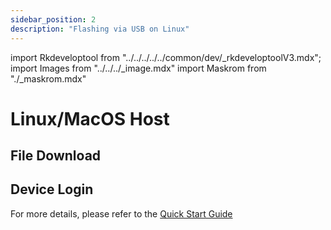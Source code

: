 ```yaml
---
sidebar_position: 2
description: "Flashing via USB on Linux"
---
```


import Rkdeveloptool from "../../../../../common/dev/\_rkdeveloptoolV3.mdx";
import Images from "../../../\_image.mdx"
import Maskrom from "./\_maskrom.mdx"

# Linux/MacOS Host

## File Download

<Images loader={true} system_img={true} spi_img={false} />

<Rkdeveloptool>
<Maskrom/>
</Rkdeveloptool>

## Device Login

For more details, please refer to the [Quick Start Guide](../../quick-start.md)
